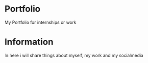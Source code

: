 # Portfolio
My Portfolio for internships or work

# Information
In here i will share things about myself, my work and my socialmedia
